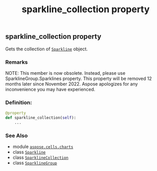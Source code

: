 ﻿---
title: sparkline_collection property
second_title: Aspose.Cells for Python via .NET API References
description: 
type: docs
weight: 250
url: /aspose.cells.charts/sparklinegroup/sparkline_collection/
is_root: false
---

## sparkline_collection property


Gets the collection of [`Sparkline`](/cells/python-net/aspose.cells.charts/sparkline) object.

### Remarks 


NOTE: This member is now obsolete. Instead, please use SparklineGroup.Sparklines property.
This property will be removed 12 months later since November 2022. 
Aspose apologizes for any inconvenience you may have experienced.
### Definition:
```python
@property
def sparkline_collection(self):
    ...
```

### See Also
* module [`aspose.cells.charts`](../../)
* class [`Sparkline`](/cells/python-net/aspose.cells.charts/sparkline)
* class [`SparklineCollection`](/cells/python-net/aspose.cells.charts/sparklinecollection)
* class [`SparklineGroup`](/cells/python-net/aspose.cells.charts/sparklinegroup)
